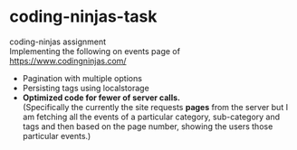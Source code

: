 # coding-ninjas-task
coding-ninjas assignment<br>
Implementing the following on events page of https://www.codingninjas.com/ <br>
<ul>
<li>Pagination with multiple options<br></li>
<li>Persisting tags using localstorage <br></li>
<li><b>Optimized code for fewer of server calls. <br></b></li>
(Specifically the currently the site requests <b>pages</b> from the server but I am fetching all the events of a particular category, sub-category and tags and then based on the page number, showing the users those particular events.)

